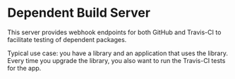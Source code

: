 # Dependent Build Server

This server provides webhook endpoints for both GitHub and Travis-CI to
facilitate testing of dependent packages.

Typical use case: you have a library and an application that uses the library.
Every time you upgrade the library, you also want to run the Travis-CI tests
for the app.

